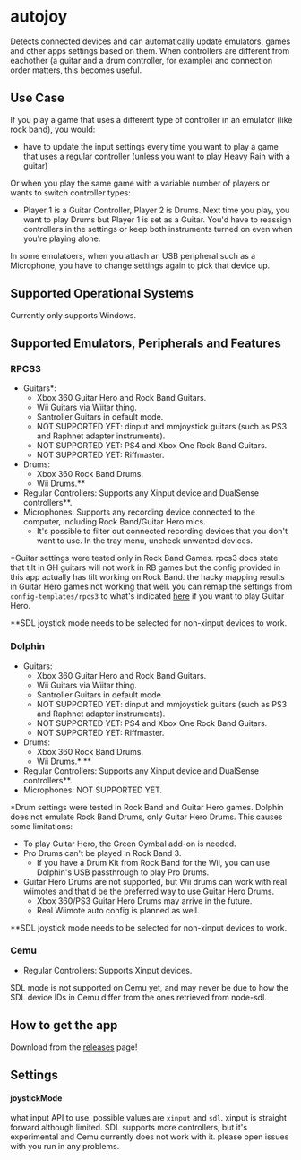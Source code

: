 # autojoy

Detects connected devices and can automatically update emulators, games and other apps settings based on them.
When controllers are different from eachother (a guitar and a drum controller, for example) and connection order matters, this becomes useful.

## Use Case

If you play a game that uses a different type of controller in an emulator (like rock band), you would:

- have to update the input settings every time you want to play a game that uses a regular controller (unless you want to play Heavy Rain with a guitar)

Or when you play the same game with a variable number of players or wants to switch controller types:

- Player 1 is a Guitar Controller, Player 2 is Drums. Next time you play, you want to play Drums but Player 1 is set as a Guitar. You'd have to reassign controllers in the settings or keep both instruments turned on even when you're playing alone.

In some emulatoers, when you attach an USB peripheral such as a Microphone, you have to change settings again to pick that device up.

## Supported Operational Systems

Currently only supports Windows.

## Supported Emulators, Peripherals and Features

### RPCS3

- Guitars\*:
  - Xbox 360 Guitar Hero and Rock Band Guitars.
  - Wii Guitars via Wiitar thing.
  - Santroller Guitars in default mode.
  - NOT SUPPORTED YET: dinput and mmjoystick guitars (such as PS3 and Raphnet adapter instruments).
  - NOT SUPPORTED YET: PS4 and Xbox One Rock Band Guitars.
  - NOT SUPPORTED YET: Riffmaster.
- Drums:
  - Xbox 360 Rock Band Drums.
  - Wii Drums.\*\*
- Regular Controllers: Supports any Xinput device and DualSense controllers\*\*.
- Microphones: Supports any recording device connected to the computer, including Rock Band/Guitar Hero mics.
  - It's possible to filter out connected recording devices that you don't want to use. In the tray menu, uncheck unwanted devices.

\*Guitar settings were tested only in Rock Band Games. rpcs3 docs state that tilt in GH guitars will not work in RB games but the config provided in this app actually has tilt working on Rock Band. the hacky mapping results in Guitar Hero games not working that well. you can remap the settings from `config-templates/rpcs3` to what's indicated [here](https://wiki.rpcs3.net/index.php?title=Help:Peripherals_and_accessories) if you want to play Guitar Hero.

\*\*SDL joystick mode needs to be selected for non-xinput devices to work.

### Dolphin

- Guitars:
  - Xbox 360 Guitar Hero and Rock Band Guitars.
  - Wii Guitars via Wiitar thing.
  - Santroller Guitars in default mode.
  - NOT SUPPORTED YET: dinput and mmjoystick guitars (such as PS3 and Raphnet adapter instruments).
  - NOT SUPPORTED YET: PS4 and Xbox One Rock Band Guitars.
  - NOT SUPPORTED YET: Riffmaster.
- Drums:
  - Xbox 360 Rock Band Drums.
  - Wii Drums.\* \*\*
- Regular Controllers: Supports any Xinput device and DualSense controllers\*\*.
- Microphones: NOT SUPPORTED YET.

\*Drum settings were tested in Rock Band and Guitar Hero games. Dolphin does not emulate Rock Band Drums, only Guitar Hero Drums. This causes some limitations:

- To play Guitar Hero, the Green Cymbal add-on is needed.
- Pro Drums can't be played in Rock Band 3.
  - If you have a Drum Kit from Rock Band for the Wii, you can use Dolphin's USB passthrough to play Pro Drums.
- Guitar Hero Drums are not supported, but Wii drums can work with real wiimotes and that'd be the preferred way to use Guitar Hero Drums.
  - Xbox 360/PS3 Guitar Hero Drums may arrive in the future.
  - Real Wiimote auto config is planned as well.

\*\*SDL joystick mode needs to be selected for non-xinput devices to work.

### Cemu

- Regular Controllers: Supports Xinput devices.

SDL mode is not supported on Cemu yet, and may never be due to how the SDL device IDs in Cemu differ from the ones retrieved from node-sdl.

## How to get the app

Download from the [releases](https://github.com/jhonnymichel/autojoy/releases) page!

## Settings

#### joystickMode

what input API to use. possible values are `xinput` and `sdl`. xinput is straight forward although limited. SDL supports more controllers, but it's experimental and Cemu currently does not work with it. please open issues with you run in any problems.
